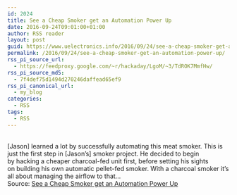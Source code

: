 ```yaml
---
id: 2024
title: See a Cheap Smoker get an Automation Power Up
date: 2016-09-24T09:01:00+01:00
author: RSS reader
layout: post
guid: https://www.uelectronics.info/2016/09/24/see-a-cheap-smoker-get-an-automation-power-up/
permalink: /2016/09/24/see-a-cheap-smoker-get-an-automation-power-up/
rss_pi_source_url:
  - https://feedproxy.google.com/~r/hackaday/LgoM/~3/TdROK7MmfHw/
rss_pi_source_md5:
  - 7f4def75d1494d270246daffead65ef9
rss_pi_canonical_url:
  - my_blog
categories:
  - RSS
tags:
  - RSS
---
```

&#013;  
[Jason] learned a lot by successfully automating this meat smoker. This is just the first step in [Jason’s] smoker project. He decided to begin by hacking a cheaper charcoal-fed unit first, before setting his sights on building his own automatic pellet-fed smoker. With a charcoal smoker it’s all about managing the airflow to that…&#013;  
Source: <a href="https://feedproxy.google.com/~r/hackaday/LgoM/~3/TdROK7MmfHw/" target="_blank">See a Cheap Smoker get an Automation Power Up</a>